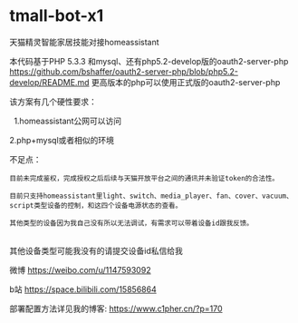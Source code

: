 # tmall-bot-x1
天猫精灵智能家居技能对接homeassistant

本代码基于PHP 5.3.3 和mysql、还有php5.2-develop版的oauth2-server-php
https://github.com/bshaffer/oauth2-server-php/blob/php5.2-develop/README.md
更高版本的php可以使用正式版的oauth2-server-php

该方案有几个硬性要求：

   1.homeassistant公网可以访问   
   
   2.php+mysql或者相似的环境 
   
   
不足点：

    目前未完成鉴权，完成授权之后后续与天猫开放平台之间的通讯并未验证token的合法性。
    
    目前只支持homeassistant里light、switch、media_player、fan、cover、vacuum、script类型设备的控制，和这四个设备电源状态的查看。
    
    其他类型的设备因为我自己没有所以无法调试，有需求可以带着设备id跟我反馈。
    
  
   	
其他设备类型可能我没有的请提交设备id私信给我	

微博 https://weibo.com/u/1147593092

b站  https://space.bilibili.com/15856864
  
   
部署配置方法详见我的博客:           https://www.c1pher.cn/?p=170
